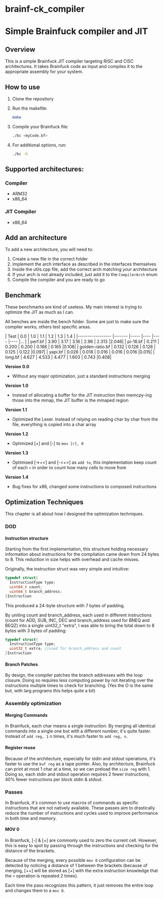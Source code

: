 # brainf-ck_compiler
Simple Brainfuck compiler and JIT
==============================================

## Overview
This is a simple Brainfuck JIT compiler targeting RISC and CISC architectures. It takes Brainfuck code as input and compiles it to the appropriate assembly for your system.

## How to use
1. Clone the repository

2. Run the makefile:  
    ```sh
    make 
    ```

3. Compile your Brainfuck file:     
    ```sh
    ./bc <myCode.bf> 
    ```

4. For additional options, run: 
    ```sh
    ./bc -h
    ```

## Supported architectures:
### Compiler
- ARM32
- x86_64

### JIT Compiler
- x86_64

## Add an architecture
To add a new architecture, you will need to:
1. Create a new file in the correct folder 
2. Implement the arch interface as described in the interfaces themselves
3. Inside the utils.cpp file, add the correct arch matching your architecture
4. If your arch is not already included, just add it to the `CompilerArch` enum
5. Compile the compiler and you are ready to go

## Benchmark

These benchmarks are kind of useless. My main interest is trying to optimize the JIT as much as I can.

All benches are inside the bench folder. Some are just to make sure the compiler works; others test specific areas.

| Test            	| 0.0   	| 1.0 	| 1.1   | 1.2   | 1.3   | 1.4 |
|-----------------	|-------	|-----	|----   |----   |----   |...  |
| perf.bf         	| 3.90  	| 3.17  | 3.16  | 2.96  | 2.313 |2.046|
| pi-16.bf        	| 0.211 	| 0.200 | 0.200 | 0.186 | 0.165 |0.108|
| golden-ratio.bf 	| 0.132 	| 0.126	| 0.126 | 0.125 | 0.122 |0.097|
| yapi.bf           | 0.026   | 0.018 | 0.016 | 0.016 | 0.016 |0.015|
| long.bf           | 4.627   | 4.533 | 4.477 | 1.603 | 0.743 |0.408|

**Version 0.0**
- Without any major optimization, just a standard instructions merging

**Version 1.0**
- Instead of allocating a buffer for the JIT instruction then memcpy-ing those into the mmap, the JIT buffer is the mmaped region

**Version 1.1**
- Optimized the Lexer. Instead of relying on reading char by char from the file, everything is copied into a char array

**Version 1.2**
- Optimized [+] and [-] to `mov [r], 0`

**Version 1.3**
- Optimised [->+<] and [-<+>] as `add to`, this implementation keep count of each `<` in order to count how many cells to move from

**Version 1.4**
- Bug fixes for x86, changed some instructions to composed instructions

## Optimization Techniques

This chapter is all about how I designed the optimization techniques.

### DOD

#### Instruction structure
Starting from the first implementation, this structure holding necessary information about instructions for the compilation came down from 24 bytes to 8. This reduction in size helps with overhead and cache misses.

Originally, the instruction struct was very simple and intuitive:
```c++
typedef struct{
  InstructionType type;
  uint64_t count;
  uint64_t branch_address;
}Instruction
```
This produced a 24-byte structure with 7 bytes of padding.

By uniting count and branch_address, each used in different instructions (count for ADD, SUB, INC, DEC and branch_address used for BNEQ and BEQZ) into a single uint32_t "extra", I was able to bring the total down to 8 bytes with 3 bytes of padding:

```c++
typedef struct{
  InstructionType type;
  uint32_t extra; //used for branch_address and count
}Instruction
```

#### Branch Patches
By design, the compiler patches the branch addresses with the loop closure. Doing so requires less computing power by not iterating over the instructions multiple times to check for branching. 
(Yes the O is the same but, with larg programs this helps quite a bit)

### Assembly optimization

#### Merging Commands
In Brainfuck, each char means a single instruction. By merging all identical commands into a single one but with a different number, it's quite faster. Instead of `add reg, 1` n times, it's much faster to `add reg, n`.

#### Register reuse
Because of the architecture, especially for stdin and stdout operations, it's faster to use the `buf reg` as a tape pointer. Also, by architecture, Brainfuck can print at most 1 char at a time, so we can preload the `size reg` with 1. Doing so, each stdin and stdout operation requires 2 fewer instructions, 40% fewer instructions per block stdin & stdout.

### Passes

In Brainfuck, it's common to use macros of commands as specific instructions that are not natively available. These passes aim to drastically reduce the number of instructions and cycles used to improve performance in both time and memory.

#### MOV 0
In Brainfuck, [-] & [+] are commonly used to zero the current cell. However, this is easy to spot by passing through the instructions and checking for the distance of the brackets.

Because of the merging, every possible `mov 0` configuration can be detected by noticing a distance of 1 between the brackets (because of merging, [++] will be stored as [+] with the extra instruction knowledge that the `+` operation is repeated 2 times).

Each time the pass recognizes this pattern, it just removes the entire loop and changes them to a `mov 0`.